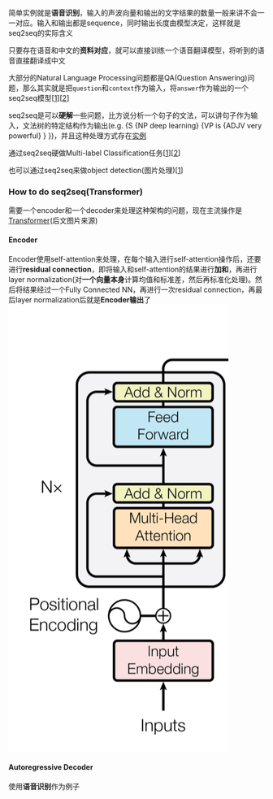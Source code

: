简单实例就是**语音识别**，输入的声波向量和输出的文字结果的数量一般来讲不会一一对应。输入和输出都是sequence，同时输出长度由模型决定，这样就是seq2seq的实际含义

只要存在语音和中文的**资料对应**，就可以直接训练一个语音翻译模型，将听到的语音直接翻译成中文

大部分的Natural Language Processing问题都是QA(Question Answering)问题，那么其实就是把`question`和`context`作为输入，将`answer`作为输出的一个seq2seq模型\[[1](https://arxiv.org/pdf/1806.08730)\]\[[2](https://arxiv.org/pdf/1909.03329)\]

seq2seq是可以**硬解**一些问题，比方说分析一个句子的文法，可以讲句子作为输入，文法树的特定结构作为输出(e.g. {S {NP deep learning} {VP is {ADJV very powerful} } })，并且这种处理方式存在[实例](https://arxiv.org/pdf/1412.7449)

通过seq2seq硬做Multi-label Classification任务\[[1](https://arxiv.org/pdf/1909.03434)\]\[[2](https://arxiv.org/pdf/1707.05495)\]

也可以通过seq2seq来做object detection(图片处理)\[[1](https://arxiv.org/pdf/2005.12872)\]

### How to do seq2seq(Transformer)
需要一个encoder和一个decoder来处理这种架构的问题，现在主流操作是[Transformer](https://arxiv.org/pdf/1706.03762)(后文图片来源)

#### Encoder
Encoder使用self-attention来处理，在每个输入进行self-attention操作后，还要进行**residual connection**，即将输入和self-attention的结果进行**加和**，再进行layer normalization(对**一个向量本身**计算均值和标准差，然后再标准化处理)。然后将结果经过一个Fully Connected NN，再进行一次residual connection，再最后layer normalization后就是**Encoder输出**了
![pic6](../data/pic6.png)

#### Autoregressive Decoder
使用**语音识别**作为例子
